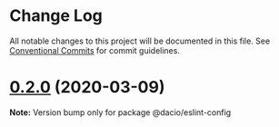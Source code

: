 # Change Log

All notable changes to this project will be documented in this file.
See [Conventional Commits](https://conventionalcommits.org) for commit guidelines.

# [0.2.0](https://github.com/dacioromero/js-config/compare/v0.1.0...v0.2.0) (2020-03-09)

**Note:** Version bump only for package @dacio/eslint-config
